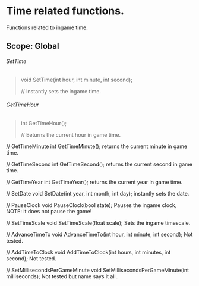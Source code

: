 # Time related functions.

 Functions related to ingame time.
 
## Scope: Global

  ###### SetTime
> void SetTime(int hour, int minute, int second);
>
> // Instantly sets the ingame time.

  ###### GetTimeHour
> int GetTimeHour();
>
> // Eeturns the current hour in game time.

  // GetTimeMinute
  int GetTimeMinute();
  returns the current minute in game time.

  // GetTimeSecond
  int GetTimeSecond();
  returns the current second in game time.

  // GetTimeYear
  int GetTimeYear();
  returns the current year in game time.

  // SetDate
  void SetDate(int year, int month, int day);
  instantly sets the date.

  // PauseClock
  void PauseClock(bool state);
  Pauses the ingame clock, NOTE: it does not pause the game!

  // SetTimeScale
  void SetTimeScale(float scale);
  Sets the ingame timescale.

  // AdvanceTimeTo
  void AdvanceTimeTo(int hour, int minute, int second);
  Not tested.

  // AddTimeToClock
  void AddTimeToClock(int hours, int minutes, int second);
  Not tested.

  // SetMillisecondsPerGameMinute
  void SetMillisecondsPerGameMinute(int milliseconds);
  Not tested but name says it all..
